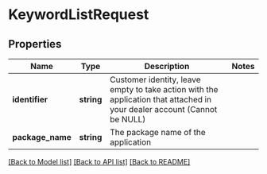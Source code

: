 # KeywordListRequest

## Properties
Name | Type | Description | Notes
------------ | ------------- | ------------- | -------------
**identifier** | **string** | Customer identity, leave empty to take action with the application that attached in your dealer account (Cannot be NULL) | 
**package_name** | **string** | The package name of the application | 

[[Back to Model list]](../README.md#documentation-for-models) [[Back to API list]](../README.md#documentation-for-api-endpoints) [[Back to README]](../README.md)


